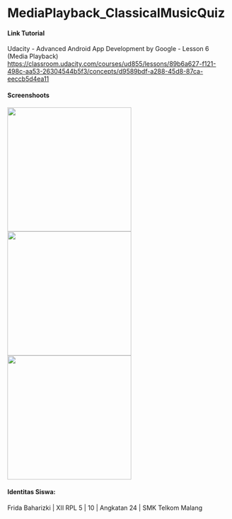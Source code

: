 # MediaPlayback_ClassicalMusicQuiz

#### Link Tutorial
Udacity - Advanced Android App Development by Google - Lesson 6 (Media Playback)
https://classroom.udacity.com/courses/ud855/lessons/89b6a627-f121-498c-aa53-26304544b5f3/concepts/d9589bdf-a288-45d8-87ca-eeccb5d4ea11

#### Screenshoots
<img src="https://user-images.githubusercontent.com/22098189/30770148-6df8125a-a053-11e7-8a9e-87e50f64ce46.png" width="280">
<img src="https://user-images.githubusercontent.com/22098189/30770152-7a77c5ca-a053-11e7-8139-18b9a2a988ac.png" width="280">
<img src="https://user-images.githubusercontent.com/22098189/30770149-6e27c36a-a053-11e7-8f77-b9de135fff3c.png" width="280">

#### Identitas Siswa:
Frida Baharizki | XII RPL 5 | 10 | Angkatan 24 | SMK Telkom Malang
